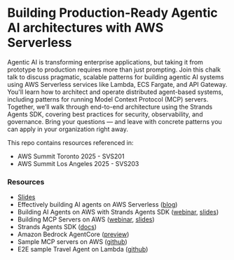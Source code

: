 # Building Production-Ready Agentic AI architectures with AWS Serverless

Agentic AI is transforming enterprise applications, but taking it from prototype to production requires more than just prompting. Join this chalk talk to discuss pragmatic, scalable patterns for building agentic AI systems using AWS Serverless services like Lambda, ECS Fargate, and API Gateway. You'll learn how to architect and operate distributed agent-based systems, including patterns for running Model Context Protocol (MCP) servers. Together, we’ll walk through end-to-end architecture using the Strands Agents SDK, covering best practices for security, observability, and governance. Bring your questions — and leave with concrete patterns you can apply in your organization right away.

This repo contains resources referenced in:

* AWS Summit Toronto 2025 - SVS201
* AWS Summit Los Angeles 2025 - SVS203

### Resources

* [Slides](tbd)
* Effectively building AI agents on AWS Serverless ([blog](https://aws.amazon.com/blogs/compute/effectively-building-ai-agents-on-aws-serverless/))
* Building AI Agents on AWS with Strands Agents SDK ([webinar](https://youtu.be/OuiUEPO7PB8), [slides](./2025-07-23-building-serverless-ai-agents-on-aws-with-strands-agents-sdk.pdf?raw=true))
* Building MCP Servers on AWS ([webinar](https://youtu.be/q3JgDJPeXJY), [slides](./2025-08-14-building-serverless-mcp-servers-on-aws.pdf?raw=true))
* Strands Agents SDK ([docs](https://strandsagents.com/latest/))
* Amazon Bedrock AgentCore ([preview](https://aws.amazon.com/bedrock/agentcore/))
* Sample MCP servers on AWS ([github](https://github.com/aws-samples/sample-serverless-mcp-servers))
* E2E sample Travel Agent on Lambda ([github](https://github.com/aws-samples/sample-serverless-mcp-servers/tree/main/strands-agent-on-lambda))



